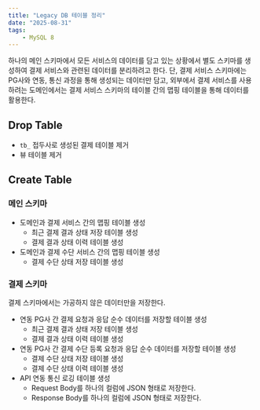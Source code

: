```yaml
---
title: "Legacy DB 테이블 정리"
date: "2025-08-31"
tags:
    - MySQL 8
---
```


하나의 메인 스키마에서 모든 서비스의 데이터를 담고 있는 상황에서
별도 스키마를 생성하여 결제 서비스와 관련된 데이터를 분리하려고 한다.
단, 결제 서비스 스키마에는 PG사와 연동, 통신 과정을 통해 생성되는 데이터만 담고,
외부에서 결제 서비스를 사용하려는 도메인에서는 결제 서비스 스키마의 테이블 간의 맵핑 테이블을 통해 데이터를 활용한다.

## Drop Table

- `tb_` 접두사로 생성된 결제 테이블 제거
- 뷰 테이블 제거

## Create Table

### 메인 스키마

- 도메인과 결제 서비스 간의 맵핑 테이블 생성
  - 최근 결제 결과 상태 저장 테이블 생성
  - 결제 결과 상태 이력 테이블 생성
- 도메인과 결제 수단 서비스 간의 맵핑 테이블 생성
  - 결제 수단 상태 저장 테이블 생성

### 결제 스키마

결제 스키마에서는 가공하지 않은 데이터만을 저장한다.

- 연동 PG사 간 결제 요청과 응답 순수 데이터를 저장할 테이블 생성
  - 최근 결제 결과 상태 저장 테이블 생성
  - 결제 결과 상태 이력 테이블 생성
- 연동 PG사 간 결제 수단 등록 요청과 응답 순수 데이터를 저장할 테이블 생성
  - 결제 수단 상태 저장 테이블 생성
  - 결제 수단 상태 이력 테이블 생성
- API 연동 통신 로깅 테이블 생성
  - Request Body를 하나의 컬럼에 JSON 형태로 저장한다.
  - Response Body를 하나의 컬럼에 JSON 형태로 저장한다.
